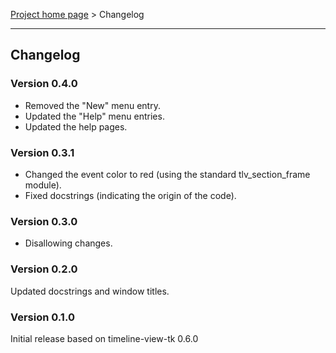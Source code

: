 [Project home page](../) > Changelog

------------------------------------------------------------------------

## Changelog


### Version 0.4.0

- Removed the "New" menu entry. 
- Updated the "Help" menu entries. 
- Updated the help pages.


### Version 0.3.1

- Changed the event color to red (using the standard tlv_section_frame module).
- Fixed docstrings (indicating the origin of the code).


### Version 0.3.0

- Disallowing changes.


### Version 0.2.0

Updated docstrings and window titles.


### Version 0.1.0

Initial release based on timeline-view-tk 0.6.0